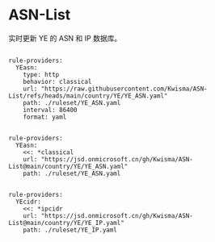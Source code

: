 
# ASN-List

实时更新 YE 的 ASN 和 IP 数据库。

<pre><code class="language-javascript">
rule-providers:
  YEasn:
    type: http
    behavior: classical
    url: "https://raw.githubusercontent.com/Kwisma/ASN-List/refs/heads/main/country/YE/YE_ASN.yaml"
    path: ./ruleset/YE_ASN.yaml
    interval: 86400
    format: yaml
</code></pre>

<pre><code class="language-javascript">
rule-providers:
  YEasn:
    <<: *classical
    url: "https://jsd.onmicrosoft.cn/gh/Kwisma/ASN-List@main/country/YE/YE_ASN.yaml"
    path: ./ruleset/YE_ASN.yaml
</code></pre>

<pre><code class="language-javascript">
rule-providers:
  YEcidr:
    <<: *ipcidr
    url: "https://jsd.onmicrosoft.cn/gh/Kwisma/ASN-List@main/country/YE/YE_IP.yaml"
    path: ./ruleset/YE_IP.yaml
</code></pre>